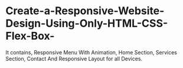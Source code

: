 # Create-a-Responsive-Website-Design-Using-Only-HTML-CSS-Flex-Box-
It contains, Responsive Menu With Animation, Home Section, Services Section, Contact And Responsive Layout for all Devices.

